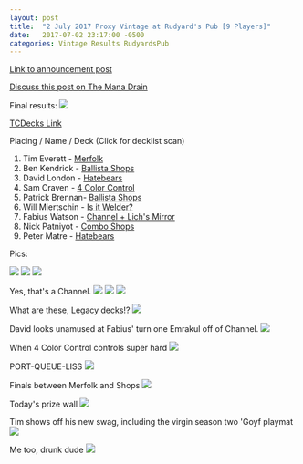 ```yaml
---
layout: post
title:  "2 July 2017 Proxy Vintage at Rudyard's Pub [9 Players]"
date:   2017-07-02 23:17:00 -0500
categories: Vintage Results RudyardsPub
---
```

[Link to announcement post](http://themanadrain.com/topic/1301/7-2-17-houston-tx-100-proxy-at-rudyard-s-pub)

[Discuss this post on The Mana Drain](http://themanadrain.com/topic/1316/2-july-2017-proxy-vintage-at-rudyard-s-pub-9-players)

Final results:
![](https://images.lonestarlhurgoyfs.com/2017-07-02/final_standings.jpg)

[TCDecks Link](http://www.tcdecks.net/deck.php?id=23904)

Placing / Name / Deck (Click for decklist scan)
1. Tim Everett - [Merfolk](https://images.lonestarlhurgoyfs.com/2017-07-02/deck-1.jpg)
2. Ben Kendrick - [Ballista Shops](https://images.lonestarlhurgoyfs.com/2017-07-02/deck-2.jpg)
3. David London - [Hatebears](https://images.lonestarlhurgoyfs.com/2017-07-02/deck-3.jpg)
4. Sam Craven - [4 Color Control](https://images.lonestarlhurgoyfs.com/2017-07-02/deck-4.jpg)
5. Patrick Brennan- [Ballista Shops](https://images.lonestarlhurgoyfs.com/2017-07-02/deck-5.jpg)
6. Will Miertschin - [Is it Welder?](https://images.lonestarlhurgoyfs.com/2017-07-02/deck-6.jpg)
7. Fabius Watson - [Channel + Lich's Mirror](https://images.lonestarlhurgoyfs.com/2017-07-02/deck-7.jpg)
8. Nick Patniyot - [Combo Shops](https://images.lonestarlhurgoyfs.com/2017-07-02/deck-8.jpg)
9. Peter Matre - [Hatebears](https://images.lonestarlhurgoyfs.com/2017-07-02/deck-9.jpg)

Pics:

![](https://images.lonestarlhurgoyfs.com/2017-07-02/1.jpg)
![](https://images.lonestarlhurgoyfs.com/2017-07-02/2.jpg)
![](https://images.lonestarlhurgoyfs.com/2017-07-02/3.jpg)

Yes, that's a Channel.
![](https://images.lonestarlhurgoyfs.com/2017-07-02/4.jpg)
![](https://images.lonestarlhurgoyfs.com/2017-07-02/5.jpg)
![](https://images.lonestarlhurgoyfs.com/2017-07-02/6.jpg)


What are these, Legacy decks!?
![](https://images.lonestarlhurgoyfs.com/2017-07-02/7.jpg)

David looks unamused at Fabius' turn one Emrakul off of Channel.
![](https://images.lonestarlhurgoyfs.com/2017-07-02/8.jpg)

When 4 Color Control controls super hard
![](https://images.lonestarlhurgoyfs.com/2017-07-02/9.jpg)

PORT-QUEUE-LISS
![](https://images.lonestarlhurgoyfs.com/2017-07-02/10.jpg)

Finals between Merfolk and Shops
![](https://images.lonestarlhurgoyfs.com/2017-07-02/11.jpg)

Today's prize wall
![](https://images.lonestarlhurgoyfs.com/2017-07-02/12.jpg)

Tim shows off his new swag, including the virgin season two 'Goyf playmat
![](https://images.lonestarlhurgoyfs.com/2017-07-02/13.jpg)

Me too, drunk dude
![](https://images.lonestarlhurgoyfs.com/2017-07-02/14.jpg)